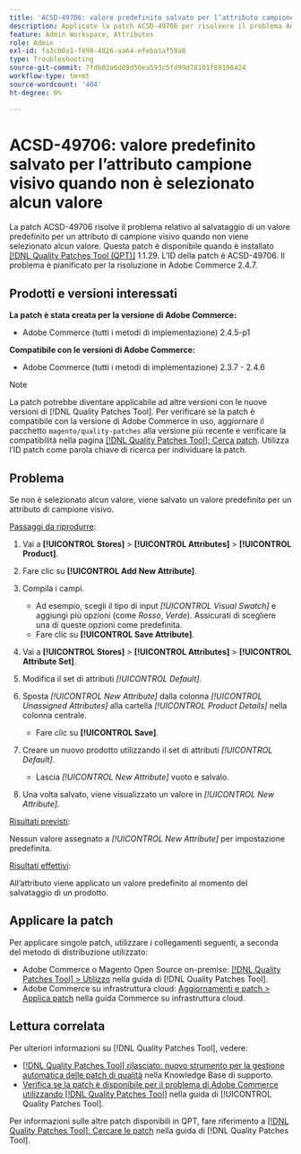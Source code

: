 ```yaml
---
title: 'ACSD-49706: valore predefinito salvato per l’attributo campione visivo quando non è selezionato alcun valore'
description: Applicate la patch ACSD-49706 per risolvere il problema Adobe Commerce, se per un attributo di campione visivo non è selezionato alcun valore, in cui viene salvato un valore predefinito.
feature: Admin Workspace, Attributes
role: Admin
exl-id: fa3cb0a1-f898-4826-aa64-efeba1af58a8
type: Troubleshooting
source-git-commit: 7fdb02a6d89d50ea593c5fd99d78101f89198424
workflow-type: tm+mt
source-wordcount: '404'
ht-degree: 0%

---
```


# ACSD-49706: valore predefinito salvato per l’attributo campione visivo quando non è selezionato alcun valore

La patch ACSD-49706 risolve il problema relativo al salvataggio di un valore predefinito per un attributo di campione visivo quando non viene selezionato alcun valore. Questa patch è disponibile quando è installato [[!DNL Quality Patches Tool (QPT)]](https://experienceleague.adobe.com/it/docs/commerce-operations/tools/quality-patches-tool/quality-patches-tool-to-self-serve-quality-patches) 1.1.29. L’ID della patch è ACSD-49706. Il problema è pianificato per la risoluzione in Adobe Commerce 2.4.7.

## Prodotti e versioni interessati

**La patch è stata creata per la versione di Adobe Commerce:**

* Adobe Commerce (tutti i metodi di implementazione) 2.4.5-p1

**Compatibile con le versioni di Adobe Commerce:**

* Adobe Commerce (tutti i metodi di implementazione) 2.3.7 - 2.4.6

>[!NOTE]
>
>La patch potrebbe diventare applicabile ad altre versioni con le nuove versioni di [!DNL Quality Patches Tool]. Per verificare se la patch è compatibile con la versione di Adobe Commerce in uso, aggiornare il pacchetto `magento/quality-patches` alla versione più recente e verificare la compatibilità nella pagina [[!DNL Quality Patches Tool]: Cerca patch](https://experienceleague.adobe.com/tools/commerce-quality-patches/index.html?lang=it). Utilizza l’ID patch come parola chiave di ricerca per individuare la patch.

## Problema

Se non è selezionato alcun valore, viene salvato un valore predefinito per un attributo di campione visivo.

<u>Passaggi da riprodurre</u>:

1. Vai a **[!UICONTROL Stores]** > **[!UICONTROL Attributes]** > **[!UICONTROL Product]**.
1. Fare clic su **[!UICONTROL Add New Attribute]**.
1. Compila i campi.

   * Ad esempio, scegli il tipo di input *[!UICONTROL Visual Swatch]* e aggiungi più opzioni (come *Rosso*, *Verde*). Assicurati di scegliere una di queste opzioni come predefinita.
   * Fare clic su **[!UICONTROL Save Attribute]**.

1. Vai a **[!UICONTROL Stores]** > **[!UICONTROL Attributes]** > **[!UICONTROL Attribute Set]**.
1. Modifica il set di attributi *[!UICONTROL Default]*.
1. Sposta *[!UICONTROL New Attribute]* dalla colonna *[!UICONTROL Unassigned Attributes]* alla cartella *[!UICONTROL Product Details]* nella colonna centrale.

   * Fare clic su **[!UICONTROL Save]**.

1. Creare un nuovo prodotto utilizzando il set di attributi *[!UICONTROL Default]*.

   * Lascia *[!UICONTROL New Attribute]* vuoto e salvalo.

1. Una volta salvato, viene visualizzato un valore in *[!UICONTROL New Attribute]*.

<u>Risultati previsti</u>:

Nessun valore assegnato a *[!UICONTROL New Attribute]* per impostazione predefinita.

<u>Risultati effettivi</u>:

All’attributo viene applicato un valore predefinito al momento del salvataggio di un prodotto.

## Applicare la patch

Per applicare singole patch, utilizzare i collegamenti seguenti, a seconda del metodo di distribuzione utilizzato:

* Adobe Commerce o Magento Open Source on-premise: [[!DNL Quality Patches Tool] > Utilizzo](/help/tools/quality-patches-tool/usage.md) nella guida di [!DNL Quality Patches Tool].
* Adobe Commerce su infrastruttura cloud: [Aggiornamenti e patch > Applica patch](https://experienceleague.adobe.com/docs/commerce-cloud-service/user-guide/develop/upgrade/apply-patches.html?lang=it) nella guida Commerce su infrastruttura cloud.

## Lettura correlata

Per ulteriori informazioni su [!DNL Quality Patches Tool], vedere:

* [[!DNL Quality Patches Tool] rilasciato: nuovo strumento per la gestione automatica delle patch di qualità](https://experienceleague.adobe.com/it/docs/commerce-operations/tools/quality-patches-tool/quality-patches-tool-to-self-serve-quality-patches) nella Knowledge Base di supporto.
* [Verifica se la patch è disponibile per il problema di Adobe Commerce utilizzando  [!DNL Quality Patches Tool]](/help/tools/quality-patches-tool/patches-available-in-qpt/check-patch-for-magento-issue-with-magento-quality-patches.md) nella guida di [!UICONTROL Quality Patches Tool].


Per informazioni sulle altre patch disponibili in QPT, fare riferimento a [[!DNL Quality Patches Tool]: Cercare le patch](https://experienceleague.adobe.com/tools/commerce-quality-patches/index.html?lang=it) nella guida di [!DNL Quality Patches Tool].
